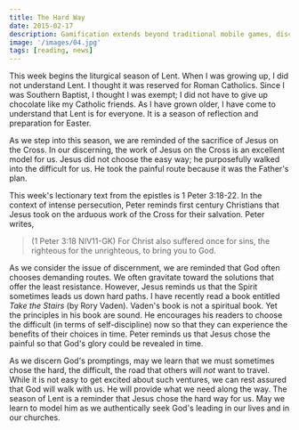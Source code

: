 ```yaml
---
title: The Hard Way 
date: 2015-02-17
description: Gamification extends beyond traditional mobile games, discovering innovative strategies to incorporate game-like elements into non-gaming apps for enhanced
image: '/images/04.jpg'
tags: [reading, news]
---
```

 
This week begins the liturgical season of Lent. When I was growing up, I did not understand Lent. I thought it was reserved for Roman Catholics. Since I was Southern Baptist, I thought I was exempt; I did not have to give up chocolate like my Catholic friends. As I have grown older, I have come to understand that Lent is for everyone. It is a season of reflection and preparation for Easter.

As we step into this season, we are reminded of the sacrifice of Jesus on the Cross. In our discerning, the work of Jesus on the Cross is an excellent model for us. Jesus did not choose the easy way; he purposefully walked into the difficult for us. He took the painful route because it was the Father's plan.

This week's lectionary text from the epistles is 1 Peter 3:18-22. In the context of intense persecution, Peter reminds first century Christians that Jesus took on the arduous work of the Cross for their salvation. Peter writes,

>(1 Peter 3:18 NIV11-GK) For Christ also suffered once for sins, the righteous for the unrighteous, to bring you to God.

As we consider the issue of discernment, we are reminded that God often chooses demanding routes. We often gravitate toward the solutions that offer the least resistance. However, Jesus reminds us that the Spirit sometimes leads us down hard paths. I have recently read a book entitled *Take the Stairs* (by Rory Vaden). Vaden's book is not a spiritual book. Yet the principles in his book are sound. He encourages his readers to choose the difficult (in terms of self-discipline) now so that they can experience the benefits of their choices in time. Peter reminds us that Jesus chose the painful so that God's glory could be revealed in time.

As we discern God's promptings, may we learn that we must sometimes chose the hard, the difficult, the road that others will *not* want to travel. While it is not easy to get excited about such ventures, we can rest assured that God will walk with us. He will provide what we need along the way. The season of Lent is a reminder that Jesus chose the hard way for us. May we learn to model him as we authentically seek God's leading in our lives and in our churches.

